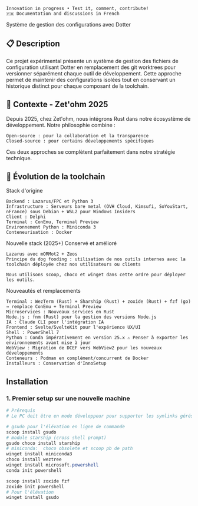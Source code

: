     Innovation in progress • Test it, comment, contribute!
    🇫🇷 Documentation and discussions in French

Système de gestion des configurations avec Dotter

## 📋 Description

Ce projet expérimental présente un système de gestion des fichiers de configuration utilisant Dotter en remplacement des git worktrees pour versionner séparément chaque outil de développement. Cette approche permet de maintenir des configurations isolées tout en conservant un historique distinct pour chaque composant de la toolchain.

## 🏢 Contexte - Zet'ohm 2025

Depuis 2025, chez Zet'ohm, nous intégrons Rust dans notre écosystème de développement. Notre philosophie combine :

    Open-source : pour la collaboration et la transparence
    Closed-source : pour certains développements spécifiques

Ces deux approches se complètent parfaitement dans notre stratégie technique.
## 🔄 Évolution de la toolchain
Stack d'origine

    Backend : Lazarus/FPC et Python 3
    Infrastructure : Serveurs bare metal (OVH Cloud, Kimsufi, SoYouStart, nFrance) sous Debian + WSL2 pour Windows Insiders
    Client : Delphi
    Terminal : ConEmu, Terminal Preview
    Environnement Python : Miniconda 3
    Conteneurisation : Docker

Nouvelle stack (2025+)
Conservé et amélioré

    Lazarus avec mORMot2 + Zeos
    Principe du dog fooding : utilisation de nos outils internes avec la toolchain déployée chez nos utilisateurs ou clients

    Nous utilisons scoop, choco et winget dans cette ordre pour déployer les outils.
  

Nouveautés et remplacements

    Terminal : WezTerm (Rust) + Sharship (Rust) + zoxide (Rust) + fzf (go) → remplace ConEmu + Terminal Preview
    Microservices : Nouveaux services en Rust
    Node.js : fnm (Rust) pour la gestion des versions Node.js
    IA : Claude CLI pour l'intégration IA
    Frontend : Svelte/SvelteKit pour l'expérience UX/UI
    Shell : PowerShell 7
    Python : Conda impérativement en version 25.x ⚠️ Penser à exporter les environnements avant mise à jour
    WebView : Migration de DCEF vers WebView2 pour les nouveaux développements
    Conteneurs : Podman en complément/concurrent de Docker
    Installeurs : Conservation d'InnoSetup

## Installation

### 1. Premier setup sur une nouvelle machine

```powershell
# Prérequis
# Le PC doit être en mode développeur pour supporter les symlinks gérés par dotter

# gsudo pour l'élévation en ligne de commande
scoop install gsudo
# module starship (cross shell prompt)
gsudo choco install starship
# miniconda:  choco obsolete et scoop pb de path
winget install miniconda3
choco install weztree
winget install microsoft.powershell
conda init powershell

scoop install zoxide fzf
zoxide init powershell
# Pour l'élévation
winget install gsudo
